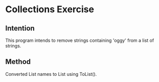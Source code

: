 # Collections Exercise

## Intention

This program intends to remove strings containing 'oggy' from a list of strings.

## Method

Converted List<String> names to List using ToList().
